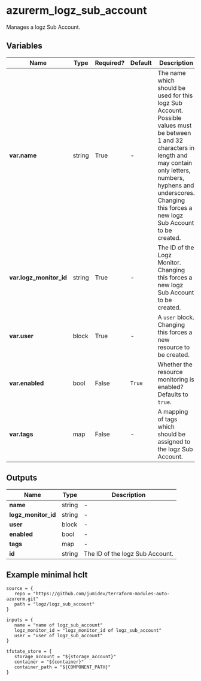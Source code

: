 # azurerm_logz_sub_account

Manages a logz Sub Account.

## Variables

| Name | Type | Required? |  Default  |  Description |
| ---- | ---- | --------- |  ----------- | ----------- |
| **var.name** | string | True | -  |  The name which should be used for this logz Sub Account. Possible values must be between 1 and 32 characters in length and may contain only letters, numbers, hyphens and underscores. Changing this forces a new logz Sub Account to be created. | 
| **var.logz_monitor_id** | string | True | -  |  The ID of the Logz Monitor. Changing this forces a new logz Sub Account to be created. | 
| **var.user** | block | True | -  |  A `user` block. Changing this forces a new resource to be created. | 
| **var.enabled** | bool | False | `True`  |  Whether the resource monitoring is enabled? Defaults to `true`. | 
| **var.tags** | map | False | -  |  A mapping of tags which should be assigned to the logz Sub Account. | 



## Outputs

| Name | Type | Description |
| ---- | ---- | --------- | 
| **name** | string  | - | 
| **logz_monitor_id** | string  | - | 
| **user** | block  | - | 
| **enabled** | bool  | - | 
| **tags** | map  | - | 
| **id** | string  | The ID of the logz Sub Account. | 

## Example minimal hclt

```hcl
source = {
   repo = "https://github.com/jumidev/terraform-modules-auto-azurerm.git" 
   path = "logz/logz_sub_account" 
}

inputs = {
   name = "name of logz_sub_account" 
   logz_monitor_id = "logz_monitor_id of logz_sub_account" 
   user = "user of logz_sub_account" 
}

tfstate_store = {
   storage_account = "${storage_account}" 
   container = "${container}" 
   container_path = "${COMPONENT_PATH}" 
}


```